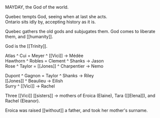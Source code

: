 MAYDAY, the God of the world.  
  
Quebec tempts God, seeing when at last she acts.  
Ontario sits idly by, accepting history as it is.  
  
Quebec gathers the old gods and subjugates them. God comes to liberate them, and [[humanity]].  
  
God is the [[Trinity]].  
  
Atlas ^ Cui = Meyer ^ [[Vici]] -> Médée  
Hawthorn ^ Robles = Clement ^ Shanks -> Jason  
Rose ^ Taylor = [[Jones]] ^ Charpentier -> Nemo  
  
  
Dupont ^ Gagnon = Taylor ^ Shanks -> Riley  
[[Jones]] ^ Beaulieu -> Eilish  
Surry ^ [[Vici]] -> Rachel  
  
  
Three [[Vici]] [[sisters]] -> mothers of Eroica (Elaine), Tara ([[Elena]]), and Rachel (Eleanor).  
  
Eroica was raised [[without]] a father, and took her mother's surname.